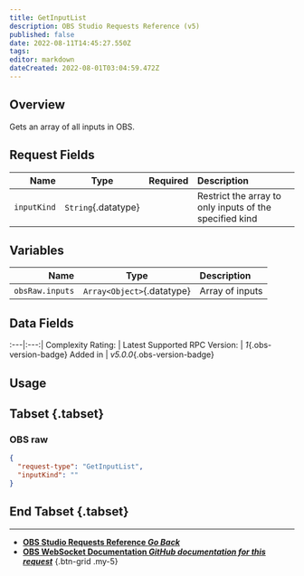 ```yaml
---
title: GetInputList
description: OBS Studio Requests Reference (v5)
published: false
date: 2022-08-11T14:45:27.550Z
tags: 
editor: markdown
dateCreated: 2022-08-01T03:04:59.472Z
---
```


## Overview
Gets an array of all inputs in OBS.

## Request Fields
Name | Type | Required| Description |
----:|:----:|:-------:|:------------|
`inputKind` | `String`{.datatype} | <i class="mdi mdi-close-thick"></i> | Restrict the array to only inputs of the specified kind

## Variables
Name | Type | Description | 
----:|:---------:|:------------|
`obsRaw.inputs` | `Array<Object>`{.datatype} | Array of inputs

## Data Fields
:---|:---:|
Complexity Rating: | <span class="stars stars--2"></span>
Latest Supported RPC Version: | *1*{.obs-version-badge}
Added in | *v5.0.0*{.obs-version-badge}

## Usage
## Tabset {.tabset}
### OBS raw
```json
{
  "request-type": "GetInputList",
  "inputKind": ""
}
```
## End Tabset {.tabset}

---

- [<i class="mdi mdi-chevron-left"></i>**OBS Studio Requests Reference *Go Back***](/en/Broadcasters/OBS/Requests)
- [<i class="mdi mdi-github"></i> **OBS WebSocket Documentation *GitHub documentation for this request***](https://github.com/obsproject/obs-websocket/blob/master/docs/generated/protocol.md#getinputlist)
{.btn-grid .my-5}